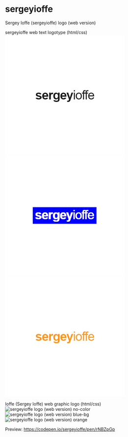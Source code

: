 # sergeyioffe  
Sergey Ioffe (sergeyioffe) logo (web version)
  
sergeyioffe web text logotype (html/css)   
![sergeyioffe logo (web version) no-color](https://github.com/sergeyioffe/logo/blob/master/sergeyioffe_logo1.jpg?raw=true)
![sergeyioffe logo (web version) blue-bg](https://github.com/sergeyioffe/logo/blob/master/sergeyioffe_logo2.jpg?raw=true)
![sergeyioffe logo (web version) orange](https://github.com/sergeyioffe/logo/blob/master/sergeyioffe_logo3.jpg?raw=true)
  
Ioffe (Sergey Ioffe) web graphic logo (html/css)  
![sergeyioffe logo (web version) no-color](https://github.com/[username]/[reponame]/blob/[branch]/image.jpg?raw=true)
![sergeyioffe logo (web version) blue-bg](https://github.com/[username]/[reponame]/blob/[branch]/image.jpg?raw=true)
![sergeyioffe logo (web version) orange](https://github.com/[username]/[reponame]/blob/[branch]/image.jpg?raw=true)
  
Preview: https://codepen.io/sergeyioffe/pen/rNBZpGp
